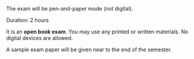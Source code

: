 The exam will be pen-and-paper mode (not digital).

Duration: 2 hours

It is an **open book exam**. You may use any printed or written materials. No digital devices are allowed.

A sample exam paper will be given near to the end of the semester.
